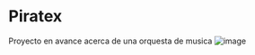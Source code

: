 # Piratex
Proyecto en avance acerca de una orquesta de musica 
![image](https://github.com/floreschris/Piratex/assets/97532730/2e94fefc-88bb-4816-a6a7-50cf99437b71)
